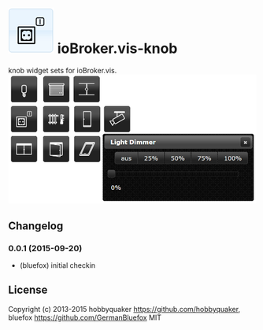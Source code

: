 ![Logo](admin/knob.png)
ioBroker.vis-knob
============

knob widget sets for ioBroker.vis. 
![Screenshot](img/widgets.png)

## Changelog

### 0.0.1 (2015-09-20)
- (bluefox) initial checkin

## License
 Copyright (c) 2013-2015 hobbyquaker https://github.com/hobbyquaker, bluefox https://github.com/GermanBluefox
 MIT
